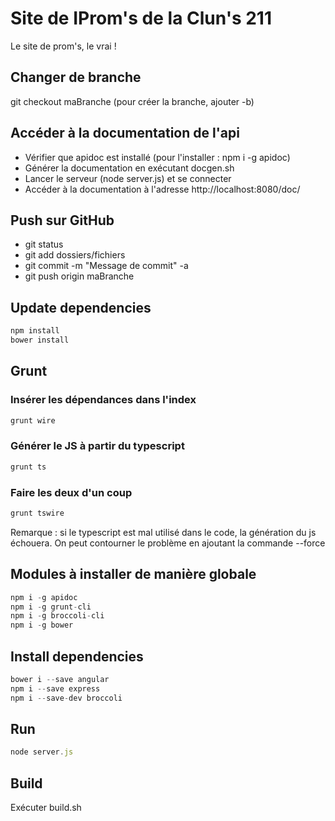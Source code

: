# Site de IProm's de la Clun's 211
Le site de prom's, le vrai !

## Changer de branche
git checkout maBranche
(pour créer la branche, ajouter -b)

## Accéder à la documentation de l'api

* Vérifier que apidoc est installé (pour l'installer : npm i -g apidoc)
* Générer la documentation en exécutant docgen.sh
* Lancer le serveur (node server.js) et se connecter
* Accéder à la documentation à l'adresse http://localhost:8080/doc/

## Push sur GitHub
* git status
* git add dossiers/fichiers
* git commit -m "Message de commit" -a
* git push origin maBranche

## Update dependencies
```js
npm install
bower install
```

## Grunt

### Insérer les dépendances dans l'index
```js
grunt wire
```
### Générer le JS à partir du typescript
```js
grunt ts
```
### Faire les deux d'un coup
```js
grunt tswire
```

Remarque : si le typescript est mal utilisé dans le code, la génération du js échouera. On peut contourner le problème en ajoutant la commande --force

## Modules à installer de manière globale
```js
npm i -g apidoc
npm i -g grunt-cli
npm i -g broccoli-cli
npm i -g bower
```

## Install dependencies
```js
bower i --save angular
npm i --save express
npm i --save-dev broccoli
```

## Run
```js
node server.js
```

## Build
Exécuter build.sh
